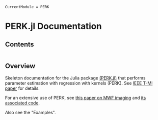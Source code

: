 ```@meta
CurrentModule = PERK
```

# PERK.jl Documentation

## Contents

```@contents
```

## Overview

Skeleton documentation for the Julia package
[(PERK.jl)](https://github.com/StevenWhitaker/PERK.jl)
that performs
parameter estimation with regression with kernels (PERK).
See
[IEEE T-MI paper](http://doi.org/10.1109/TMI.2018.2817547)
for details.

For an extensive use of PERK,
see
[this paper on MWF imaging](http://doi.org/10.1002/mrm.28259)
and
[its associated code](https://github.com/StevenWhitaker/STFR-MWF).

Also see the "Examples".

